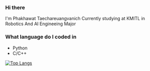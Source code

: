 ### Hi there 

<!--
**phxkhxwat/phxkhxwat** is a ✨ _special_ ✨ repository because its `README.md` (this file) appears on your GitHub profile.

Here are some ideas to get you started:

- 🔭 I’m currently working on ...
- 🌱 I’m currently learning ...
- 👯 I’m looking to collaborate on ...
- 🤔 I’m looking for help with ...
- 💬 Ask me about ...
- 📫 How to reach me: ...
- 😄 Pronouns: ...
- ⚡ Fun fact: ...
-->
I'm Phakhawat Taechareuangvanich 
Currently studying at KMITL in Robotics And AI Engineeing Major

### What language do I coded in
* Python
* C/C++

[![Top Langs](https://github-readme-stats.vercel.app/api/top-langs/?username=phxkhxwat&layout=compact&theme=light)](https://github.com/anuraghazra/github-readme-stats)
